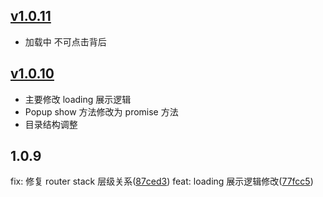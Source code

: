 ## [v1.0.11](https://github.com/0x30/vue-navigation/compare/970f8008e7aee31dcf8cf348c86cc85ebdc37ade...4ff566d6efb21b2e036f204a54764bf79a79c014)

* 加载中 不可点击背后


## [v1.0.10](https://github.com/0x30/vue-navigation/compare/d44ddf2e0c4d6ebf7008131af52e782a0effccfe...cd0142d0aa14b452f7f1d74ef1537fcf1b405080)

* 主要修改 loading 展示逻辑
* Popup show 方法修改为 promise 方法
* 目录结构调整

## 1.0.9

fix: 修复 router stack 层级关系([87ced3](https://github.com/0x30/vue-navigation/commit/87ced36ab360578edb6d887abe2142847af0682e))
feat: loading 展示逻辑修改([77fcc5](https://github.com/0x30/vue-navigation/commit/77fcc548a9e59b3ac7847932c9ac70bcb71a57bf))

